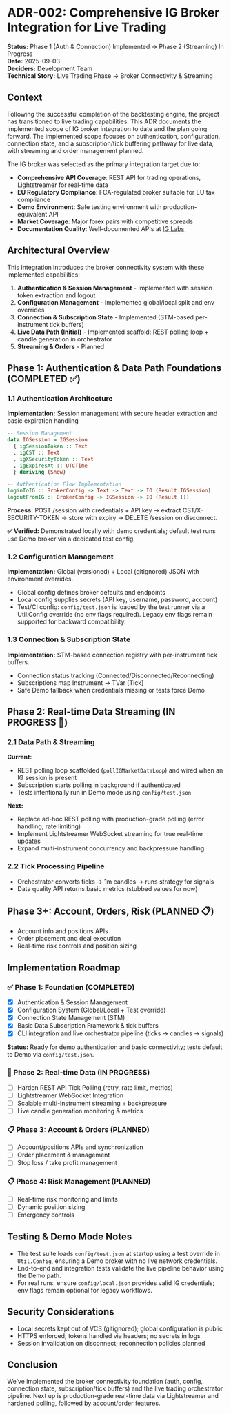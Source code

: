 # ADR-002: Comprehensive IG Broker Integration for Live Trading

**Status:** Phase 1 (Auth & Connection) Implemented → Phase 2 (Streaming) In Progress  
**Date:** 2025-09-03  
**Deciders:** Development Team  
**Technical Story:** Live Trading Phase → Broker Connectivity & Streaming

## Context

Following the successful completion of the backtesting engine, the project has transitioned to live trading capabilities. This ADR documents the implemented scope of IG broker integration to date and the plan going forward. The implemented scope focuses on authentication, configuration, connection state, and a subscription/tick buffering pathway for live data, with streaming and order management planned.

The IG broker was selected as the primary integration target due to:
- **Comprehensive API Coverage**: REST API for trading operations, Lightstreamer for real-time data
- **EU Regulatory Compliance**: FCA-regulated broker suitable for EU tax compliance
- **Demo Environment**: Safe testing environment with production-equivalent API
- **Market Coverage**: Major forex pairs with competitive spreads
- **Documentation Quality**: Well-documented APIs at [IG Labs](https://labs.ig.com/)

## Architectural Overview

This integration introduces the broker connectivity system with these implemented capabilities:

1. **Authentication & Session Management** - Implemented with session token extraction and logout
2. **Configuration Management** - Implemented global/local split and env overrides
3. **Connection & Subscription State** - Implemented (STM-based per-instrument tick buffers)
4. **Live Data Path (Initial)** - Implemented scaffold: REST polling loop + candle generation in orchestrator
5. **Streaming & Orders** - Planned

## Phase 1: Authentication & Data Path Foundations (COMPLETED ✅)

### 1.1 Authentication Architecture

**Implementation:** Session management with secure header extraction and basic expiration handling

```haskell
-- Session Management
data IGSession = IGSession
  { igSessionToken :: Text
  , igCST :: Text
  , igXSecurityToken :: Text
  , igExpiresAt :: UTCTime
  } deriving (Show)

-- Authentication Flow Implementation
loginToIG :: BrokerConfig -> Text -> Text -> IO (Result IGSession)
logoutFromIG :: BrokerConfig -> IGSession -> IO (Result ())
```

**Process:** POST /session with credentials + API key → extract CST/X-SECURITY-TOKEN → store with expiry → DELETE /session on disconnect.

**✅ Verified:** Demonstrated locally with demo credentials; default test runs use Demo broker via a dedicated test config.

### 1.2 Configuration Management

**Implementation:** Global (versioned) + Local (gitignored) JSON with environment overrides.

- Global config defines broker defaults and endpoints
- Local config supplies secrets (API key, username, password, account)
- Test/CI config: `config/test.json` is loaded by the test runner via a Util.Config override (no env flags required). Legacy env flags remain supported for backward compatibility.

### 1.3 Connection & Subscription State

**Implementation:** STM-based connection registry with per-instrument tick buffers.

- Connection status tracking (Connected/Disconnected/Reconnecting)
- Subscriptions map Instrument → TVar [Tick]
- Safe Demo fallback when credentials missing or tests force Demo

## Phase 2: Real-time Data Streaming (IN PROGRESS 🔄)

### 2.1 Data Path & Streaming

**Current:**
- REST polling loop scaffolded (`pollIGMarketDataLoop`) and wired when an IG session is present
- Subscription starts polling in background if authenticated
- Tests intentionally run in Demo mode using `config/test.json`

**Next:**
- Replace ad-hoc REST polling with production-grade polling (error handling, rate limiting)
- Implement Lightstreamer WebSocket streaming for true real-time updates
- Expand multi-instrument concurrency and backpressure handling

### 2.2 Tick Processing Pipeline

- Orchestrator converts ticks → 1m candles → runs strategy for signals
- Data quality API returns basic metrics (stubbed values for now)

## Phase 3+: Account, Orders, Risk (PLANNED 📋)

- Account info and positions APIs
- Order placement and deal execution
- Real-time risk controls and position sizing

## Implementation Roadmap

### ✅ Phase 1: Foundation (COMPLETED)
- [x] Authentication & Session Management
- [x] Configuration System (Global/Local + Test override)
- [x] Connection State Management (STM)
- [x] Basic Data Subscription Framework & tick buffers
- [x] CLI integration and live orchestrator pipeline (ticks → candles → signals)

**Status:** Ready for demo authentication and basic connectivity; tests default to Demo via `config/test.json`.

### 🔄 Phase 2: Real-time Data (IN PROGRESS)
- [ ] Harden REST API Tick Polling (retry, rate limit, metrics)
- [ ] Lightstreamer WebSocket Integration
- [ ] Scalable multi-instrument streaming + backpressure
- [ ] Live candle generation monitoring & metrics

### 📋 Phase 3: Account & Orders (PLANNED)
- [ ] Account/positions APIs and synchronization
- [ ] Order placement & management
- [ ] Stop loss / take profit management

### 📋 Phase 4: Risk Management (PLANNED)
- [ ] Real-time risk monitoring and limits
- [ ] Dynamic position sizing
- [ ] Emergency controls

## Testing & Demo Mode Notes

- The test suite loads `config/test.json` at startup using a test override in `Util.Config`, ensuring a Demo broker with no live network credentials.
- End-to-end and integration tests validate the live pipeline behavior using the Demo path.
- For real runs, ensure `config/local.json` provides valid IG credentials; env flags remain optional for legacy workflows.

## Security Considerations

- Local secrets kept out of VCS (gitignored); global configuration is public
- HTTPS enforced; tokens handled via headers; no secrets in logs
- Session invalidation on disconnect; reconnection policies planned

## Conclusion

We’ve implemented the broker connectivity foundation (auth, config, connection state, subscription/tick buffers) and the live trading orchestrator pipeline. Next up is production-grade real-time data via Lightstreamer and hardened polling, followed by account/order features.
